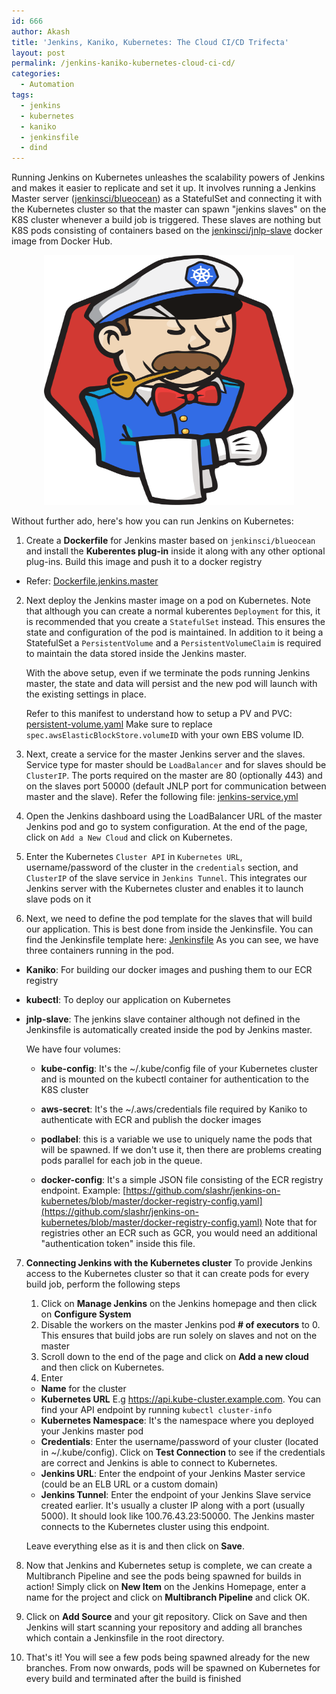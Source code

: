 ```yaml
---
id: 666
author: Akash
title: 'Jenkins, Kaniko, Kubernetes: The Cloud CI/CD Trifecta' 
layout: post
permalink: /jenkins-kaniko-kubernetes-cloud-ci-cd/
categories:
  - Automation
tags:
  - jenkins
  - kubernetes
  - kaniko
  - jenkinsfile
  - dind
---
```


Running Jenkins on Kubernetes unleashes the scalability powers of Jenkins and makes it easier to replicate and set it up. It involves running a Jenkins Master server ([jenkinsci/blueocean](https://hub.docker.com/r/jenkinsci/blueocean)) as a StatefulSet and connecting it with the Kubernetes cluster so that the master can spawn "jenkins slaves" on the K8S cluster whenever a build job is triggered. These slaves are nothing but K8S pods consisting of containers based on the [jenkinsci/jnlp-slave](https://hub.docker.com/r/jenkinsci/jnlp-slave) docker image from Docker Hub. 
<center><img src="/assets/images/jenkins-kubernetes-logo.svg" height="400" width="400"  alt="jenkins-with-kubernetes-hat"></center>
<!--more-->

Without further ado, here's how you can run Jenkins on Kubernetes: 
1. Create a **Dockerfile** for Jenkins master based on ```jenkinsci/blueocean``` and install the **Kuberentes plug-in** inside it along with any other optional plug-ins. Build this image and push it to a docker registry 
  * Refer: [Dockerfile.jenkins.master](https://github.com/slashr/jenkins-on-kubernetes/blob/master/Dockerfile.jenkins.master)

2. Next deploy the Jenkins master image on a pod on Kubernetes. Note that although you can create a normal kuberentes ```Deployment``` for this, it is recommended that you create a ```StatefulSet``` instead. This ensures the state and configuration of the pod is maintained. In addition to it being a StatefulSet a ```PersistentVolume``` and a ```PersistentVolumeClaim``` is required to maintain the data stored inside the Jenkins master. 

   With the above setup, even if we terminate the pods running Jenkins master, the state and data will persist and the new pod will launch with the existing settings in place. 
   
   Refer to this manifest to understand how to setup a PV and PVC: [persistent-volume.yaml](https://github.com/slashr/jenkins-on-kubernetes/blob/master/persistent-volume.yaml) Make sure to replace ```spec.awsElasticBlockStore.volumeID``` with your own EBS volume ID.
 
3. Next, create a service for the master Jenkins server and the slaves. Service type for master should be ```LoadBalancer``` and for slaves should be ```ClusterIP```. The ports required on the master are 80 (optionally 443) and on the slaves port 50000 (default JNLP port for communication between master and the slave). Refer the following file: [jenkins-service.yml](https://github.com/slashr/jenkins-on-kubernetes/blob/master/jenkins-service.yml)
4. Open the Jenkins dashboard using the LoadBalancer URL of the master Jenkins pod and go to system configuration. At the end of the page, click on ```Add a New Cloud``` and click on Kubernetes.
5. Enter the Kubernetes ```Cluster API``` in ```Kubernetes URL```, username/password of the cluster in the ```credentials``` section, and ```ClusterIP``` of the slave service in ```Jenkins Tunnel```. This integrates our Jenkins server with the Kubernetes cluster and enables it to launch slave pods on it
6. Next, we need to define the pod template for the slaves that will build our application. This is best done from inside the Jenkinsfile. You can find the Jenkinsfile template here: [Jenkinsfile](https://github.com/slashr/jenkins-on-kubernetes/blob/master/Jenkinsfile) 
As you can see, we have three containers running in the pod.
  * **Kaniko**: For building our docker images and pushing them to our ECR registry
  * **kubectl**: To deploy our application on Kubernetes
  * **jnlp-slave**: The jenkins slave container although not defined in the Jenkinsfile is automatically created inside the pod by Jenkins master.

	We have four volumes:

    * **kube-config**: It's the ~/.kube/config file of your Kubernetes cluster and is mounted on the kubectl container for authentication to the K8S cluster

    * **aws-secret**: It's the ~/.aws/credentials file required by Kaniko to authenticate with ECR and publish the docker images

    * **podlabel**: this is a variable we use to uniquely name the pods that will be spawned. If we don't use it, then there are problems creating pods parallel for each job in the queue.

    * **docker-config**: It's a simple JSON file consisting of the ECR registry endpoint. Example: [https://github.com/slashr/jenkins-on-kubernetes/blob/master/docker-registry-config.yaml](https://github.com/slashr/jenkins-on-kubernetes/blob/master/docker-registry-config.yaml)
Note that for registries other an ECR such as GCR, you would need an additional "authentication token" inside this file.

7. **Connecting Jenkins with the Kubernetes cluster**
To provide Jenkins access to the Kubernetes cluster so that it can create pods for every build job, perform the following steps
    1. Click on **Manage Jenkins** on the Jenkins homepage and then click on **Configure System**  
    2. Disable the workers on the master Jenkins pod **# of executors** to 0. This ensures that build jobs are run solely on slaves and not on the master
    3. Scroll down to the end of the page and click on **Add a new cloud** and then click on Kubernetes. 
    4. Enter 
     * **Name** for the cluster
     * **Kubernetes URL** E.g https://api.kube-cluster.example.com. You can find your API endpoint by running ```kubectl cluster-info```
     * **Kubernetes Namespace**: It's the namespace where you deployed your Jenkins master pod
     * **Credentials**: Enter the username/password of your cluster (located in ~/.kube/config). Click on **Test Connection** to see if the credentials are correct and Jenkins is able to connect to Kubernetes.
     * **Jenkins URL**: Enter the endpoint of your Jenkins Master service (could be an ELB URL or a custom domain)
     * **Jenkins Tunnel**: Enter the endpoint of your Jenkins Slave service created earlier. It's usually a cluster IP along with a port (usually 5000). It should look like 100.76.43.23:50000. The Jenkins master connects to the Kubernetes cluster using this endpoint.
     
     Leave everything else as it is and then click on **Save**.

8. Now that Jenkins and Kubernetes setup is complete, we can create a Multibranch Pipeline and see the pods being spawned for builds in action! Simply click on **New Item** on the Jenkins Homepage, enter a name for the project and click on **Multibranch Pipeline** and click OK. 
9. Click on **Add Source** and your git repository. Click on Save and then Jenkins will start scanning your repository and adding all branches which contain a Jenkinsfile in the root directory. 
10. That's it! You will see a few pods being spawned already for the new branches. From now onwards, pods will be spawned on Kubernetes for every build and terminated after the build is finished 
